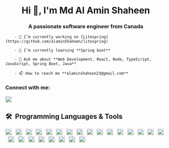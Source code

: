 <h1 align="center">Hi 👋, I'm Md Al Amin Shaheen</h1>
<h3 align="center">A passionate software engineer from Canada</h3>

        - 🔭 I’m currently working on [Litespring](https://github.com/alaminShaheen/litespring)

        - 🌱 I’m currently learning **Spring boot**

        - 💬 Ask me about **Web Development, React, Node, TypeScript, JavaScript, Spring Boot, Java**

        - 📫 How to reach me **alaminshaheen23@gmail.com**

<h3 align="left">Connect with me:</h3>


[<img src="https://img.shields.io/badge/alaminshaheen-LinkedIn-282C34?logo=linkedin&logoColor=0077B5" alt="LinkedIn logo" title="LinkedIn" height="20" />](https://www.linkedin.com/in/alaminshaheen/)

## 🛠  Programming Languages & Tools


[<img src="https://img.shields.io/badge/JavaScript-282C34?logo=javascript&logoColor=F7DF1E" alt="JavaScript logo" title="JavaScript" height="20" />][tech_tools_anchor]
        &nbsp;
[<img src="https://img.shields.io/badge/TypeScript-282C34?logo=typescript&logoColor=3178C6" alt="TypeScript logo" title="TypeScript" height="20" />][tech_tools_anchor]
        &nbsp;
[<img src="https://img.shields.io/badge/Python-282C34?logo=python&logoColor=3776AB" alt="Python logo" title="Python" height="20" />][tech_tools_anchor]
        &nbsp;
[<img src="https://img.shields.io/badge/HTML5-282C34?logo=html5&logoColor=E34F26" alt="HTML5 logo" title="HTML5" height="20" />][tech_tools_anchor]
        &nbsp;
[<img src="https://img.shields.io/badge/CSS3-282C34?logo=css3&logoColor=1572B6" alt="CSS3 logo" title="CSS3" height="20" />][tech_tools_anchor]
        &nbsp;
[<img src="https://img.shields.io/badge/React-282C34?logo=react&logoColor=61DAFB" alt="React logo" title="React" height="20" />][tech_tools_anchor]
        &nbsp;
[<img src="https://img.shields.io/badge/Next-282C34?logo=nextdotjs&logoColor=000000" alt="Next js logo" title="Next js" height="20" />][tech_tools_anchor]
        &nbsp;
[<img src="https://img.shields.io/badge/Tailwind%20CSS-282C34?logo=tailwind-css&logoColor=38B2AC" alt="Tailwind CSS logo" title="Tailwind CSS" height="20" />][learning_next_anchor]
        &nbsp;
[<img src="https://img.shields.io/badge/Bootstrap-282C34?logo=bootstrap&logoColor=7952B3" alt="Bootstrap logo" title="Bootstrap" height="20" />][tech_tools_anchor]
        &nbsp;
[<img src="https://img.shields.io/badge/ESLint-282C34?logo=eslint&logoColor=4B32C3" alt="ESLint logo" title="ESLint" height="20" />][tech_tools_anchor]
        &nbsp;
[<img src="https://img.shields.io/badge/Jest-282C34?logo=jest&logoColor=C21325" alt="Jest logo" title="Jest" height="20" />][tech_tools_anchor]
        &nbsp;
[<img src="https://img.shields.io/badge/Nodejs-282C34?logo=nodedotjs&logoColor=5FA04E" alt="Nodejs logo" title="Nodejs" height="20" />][tech_tools_anchor]
        &nbsp;
[<img src="https://img.shields.io/badge/Express-282C34?logo=express&logoColor=000000" alt="Express logo" title="Express" height="20" />][tech_tools_anchor]
        &nbsp;
[<img src="https://img.shields.io/badge/Nestjs-282C34?logo=nestjs&logoColor=E0234E" alt="Nestjs" title="Nestjs" height="20" />][tech_tools_anchor]
        &nbsp;
[<img src="https://img.shields.io/badge/SpringBoot-282C34?logo=springboot&logoColor=6DB33F" alt="Spring boot logo" title="Spring Boot" height="20" />][tech_tools_anchor]
        &nbsp;
[<img src="https://img.shields.io/badge/FastAPI-282C34?logo=fastapi&logoColor=009688" alt="FastAPI logo" title="FastAPI" height="20" />][tech_tools_anchor]
        &nbsp;
[<img src="https://img.shields.io/badge/PostgreSQL-282C34?logo=postgresql&logoColor=4169E1" alt="PostgreSQL logo" title="PostgreSQL" height="20" />][tech_tools_anchor]
        &nbsp;
[<img src="https://img.shields.io/badge/Mongodb-282C34?logo=mongodb&logoColor=47A248" alt="MongoDb logo" title="MongoDb" height="20" />][tech_tools_anchor]
        &nbsp;
[<img src="https://img.shields.io/badge/SQLite-282C34?logo=sqlite&logoColor=003B57" alt="SQLite" title="SQLite" height="20" />][tech_tools_anchor]
        &nbsp;
[<img src="https://img.shields.io/badge/MySQL-282C34?logo=mysql&logoColor=4479A1" alt="MySQL logo" title="MySQL" height="20" />][tech_tools_anchor]
        &nbsp;
[<img src="https://img.shields.io/badge/Redis-282C34?logo=redis&logoColor=FF4438" alt="Redis logo" title="Redis" height="20" />][tech_tools_anchor]
        &nbsp;
[<img src="https://img.shields.io/badge/Postman-282C34?logo=postman&logoColor=FF6C37" alt="Postman Logo" title="Postman" height="20" />][tech_tools_anchor]
        &nbsp;
[<img src="https://img.shields.io/badge/Insomnia-282C34?logo=insomnia&logoColor=4000BF" alt="Insomnia Logo" title="Insomnia" height="20" />][tech_tools_anchor]
        &nbsp;
[<img src="https://img.shields.io/badge/Docker-282C34?logo=docker&logoColor=2496ED" alt="Docker logo" title="Docker" height="20" />][tech_tools_anchor]

[tech_tools_anchor]: #bonjour--
[learning_now_anchor]: #learning-now
[learning_next_anchor]: #learning-next

